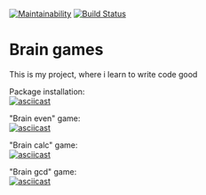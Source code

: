 [![Maintainability](https://api.codeclimate.com/v1/badges/832f522ca96ab9bb86cc/maintainability)](https://codeclimate.com/github/DoeDeer/python-project-lvl1/maintainability)
[![Build Status](https://travis-ci.org/DoeDeer/python-project-lvl1.svg?branch=master)](https://travis-ci.org/DoeDeer/python-project-lvl1)

# Brain games  
This is my project, where i learn to write code good  

Package installation:  
[![asciicast](https://asciinema.org/a/pyUettXh4fNmdIJsDvZzJwYU6.svg)](https://asciinema.org/a/pyUettXh4fNmdIJsDvZzJwYU6)  

"Brain even" game:  
[![asciicast](https://asciinema.org/a/mdoVO7biBF2jR3wif9ymHAWvW.svg)](https://asciinema.org/a/mdoVO7biBF2jR3wif9ymHAWvW)  

"Brain calc" game:  
[![asciicast](https://asciinema.org/a/OJiKEamD7FUeyZi3t3ZEdeQg9.svg)](https://asciinema.org/a/OJiKEamD7FUeyZi3t3ZEdeQg9)  

"Brain gcd" game:  
[![asciicast](https://asciinema.org/a/SeTobCU02N8HHQUZKWcastQ6A.svg)](https://asciinema.org/a/SeTobCU02N8HHQUZKWcastQ6A)
